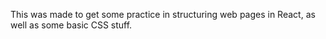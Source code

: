 This was made to get some practice in structuring web pages in React, as well as some basic CSS stuff.
